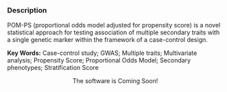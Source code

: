 ### Description
POM-PS (proportional odds model adjusted for propensity score) is a novel statistical approach for testing association of multiple secondary traits with a single genetic marker within the framework of a case-control design. 

**Key Words:** Case-control study; GWAS; Multiple traits; Multivariate analysis; Propensity Score; Proportional Odds Model; Secondary phenotypes; Stratification Score


<p align="center">
The software is Coming Soon!
</p>
